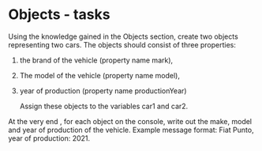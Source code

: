 # Objects - tasks
Using the knowledge gained in the Objects section, create two objects representing two cars. The objects should consist of three properties:

1. the brand of the vehicle (property name mark),
2. The model of the vehicle (property name model),
3. year of production (property name productionYear)
   
   Assign these objects to the variables car1 and car2.

At the very end , for each object on the console, write out the make, model and year of production of the vehicle. Example message format: Fiat Punto, year of production: 2021.